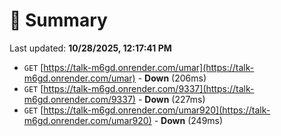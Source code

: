 # 📖 Summary
Last updated: **10/28/2025, 12:17:41 PM**

- `GET` [https://talk-m6gd.onrender.com/umar](https://talk-m6gd.onrender.com/umar) - **Down** (206ms)
- `GET` [https://talk-m6gd.onrender.com/9337](https://talk-m6gd.onrender.com/9337) - **Down** (227ms)
- `GET` [https://talk-m6gd.onrender.com/umar920](https://talk-m6gd.onrender.com/umar920) - **Down** (249ms)
